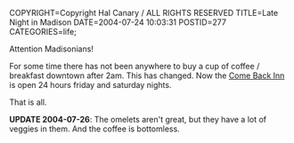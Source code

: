 COPYRIGHT=Copyright Hal Canary / ALL RIGHTS RESERVED
TITLE=Late Night in Madison
DATE=2004-07-24 10:03:31
POSTID=277
CATEGORIES=life;

Attention Madisonians!

For some time there has not been anywhere to buy a cup of coffee / breakfast downtown after 2am. This has changed. Now the [Come Back Inn](https://www.google.com/search?q=Come+Back+Inn+Madison+WI) is open 24 hours friday and saturday nights.

That is all.

**UPDATE 2004-07-26**: The omelets aren't great, but they have a lot of veggies in them. And the coffee is bottomless.

